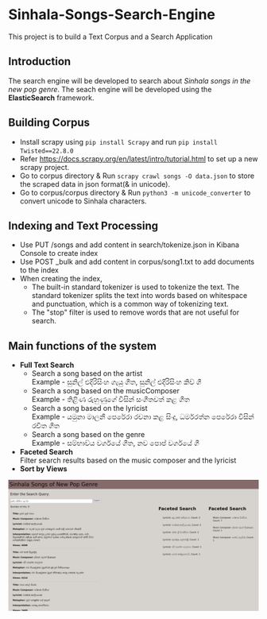 # Sinhala-Songs-Search-Engine
This project is to build a Text Corpus and a Search Application

## Introduction
The search engine will be developed to search about *Sinhala songs in the new pop genre*. The seach engine will be developed using the **ElasticSearch** framework.

## Building Corpus
- Install scrapy using `pip install Scrapy` and run `pip install Twisted==22.8.0`
- Refer https://docs.scrapy.org/en/latest/intro/tutorial.html to set up a new scrapy project.
- Go to corpus directory & Run `scrapy crawl songs -O data.json` to store the scraped data in json format(& in unicode).
- Go to corpus/corpus directory & Run `python3 -m unicode_converter` to convert unicode to Sinhala characters.

## Indexing and Text Processing
- Use PUT /songs and add content in search/tokenize.json in Kibana Console to create index
- Use POST _bulk and add content in corpus/song1.txt to add documents to the index
- When creating the index,
    - The built-in standard tokenizer is used to tokenize the text. The standard tokenizer splits  the text into words  based on whitespace and punctuation, which is a common way of tokenizing text.
    - The "stop" filter is used to remove words that are not useful for search.

## Main functions of the system
- **Full Text Search**
    - Search a song based on the artist\
        Example - සුනිල් එදිරිසිංහ ගැයු ගීත, සුනිල් එදිරිසිංහ කිව් ගී
    - Search a song based on the musicComposer\
        Example - තිළිණ රුහුණුගේ විසින් සංගීතවත් කළ ගීත
    - Search a song based on the lyricist\
        Example - යමුනා මාලනී පෙරේරා රචනා කළ සිංදු, ධර්මරත්න පෙරේරා විසින් රචිත ගීත
    - Search a song based on the genre\
        Example - සම්භාව්ය වර්ගයේ ගීත, නව පොප් වර්ගයේ ගී
- **Faceted Search**\
    Filter search results based on the music composer and the lyricist
- **Sort by Views**

![search](/images/search.png)
